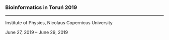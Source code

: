 ### Bioinformatics in Toruń 2019
----------------------------------------

Institute of Physics, Nicolaus Copernicus University

June 27, 2019 – June 29, 2019


